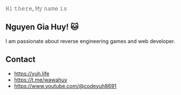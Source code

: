 𝙷𝚒 𝚝𝚑𝚎𝚛𝚎, 𝙼𝚢 𝚗𝚊𝚖𝚎 𝚒𝚜 

## Nguyen Gia Huy! 🐱
I am passionate about reverse engineering games and web developer.

## Contact
- https://yuh.life
- https://t.me/wawahuy
- https://www.youtube.com/@codeyuh8691

